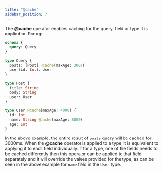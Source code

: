 ```yaml
---
title: "@cache"
sidebar_position: 7
---
```


The **@cache** operator enables caching for the query, field or type it is applied to. For eg:

```graphql
schema {
  query: Query
}

type Query {
  posts: [Post] @cache(maxAge: 3000)
  user(id: Int): User
}

type Post {
  title: String
  body: String
  user: User
}

type User @cache(maxAge: 4000) {
  id: Int
  name: String @cache(maxAge: 8000)
  age: Int
}
```

In the above example, the entire result of `posts` query will be cached for 3000ms. When the **@cache** operator is applied to a type, it is equivalent to applying it to each field individually. If for a type, one of the fields needs to be cached differently then this operator can be applied to that field separately and it will override the values provided for the type, as can be seen in the above example for `name` field in the `User` type.
